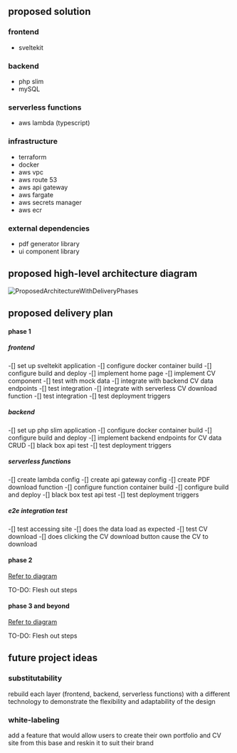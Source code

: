 ## proposed solution 

### frontend
- sveltekit

### backend
- php slim
- mySQL

### serverless functions
- aws lambda (typescript)

### infrastructure
- terraform
- docker
- aws vpc
- aws route 53
- aws api gateway
- aws fargate
- aws secrets manager
- aws ecr

### external dependencies
- pdf generator library
- ui component library

## proposed high-level architecture diagram

![ProposedArchitectureWithDeliveryPhases](https://github.com/user-attachments/assets/2f4eada3-59b7-4365-ac43-46ea8faf7dee)

## proposed delivery plan

#### phase 1
##### frontend
-[] set up sveltekit application
-[] configure docker container build
-[] configure build and deploy
-[] implement home page
-[] implement CV component
-[] test with mock data
-[] integrate with backend CV data endpoints
-[] test integration
-[] integrate with serverless CV download function
-[] test integration
-[] test deployment triggers

##### backend
-[] set up php slim application
-[] configure docker container build
-[] configure build and deploy
-[] implement backend endpoints for CV data CRUD
-[] black box api test
-[] test deployment triggers

##### serverless functions
-[] create lambda config
-[] create api gateway config
-[] create PDF download function
-[] configure function container build
-[] configure build and deploy
-[] black box test api test
-[] test deployment triggers

##### e2e integration test
-[] test accessing site
    -[] does the data load as expected
-[] test CV download
    -[] does clicking the CV download button cause the CV to download

#### phase 2

[Refer to diagram](#proposed-high-level-architecture-diagram)

TO-DO:
Flesh out steps

#### phase 3 and beyond

[Refer to diagram](#proposed-high-level-architecture-diagram)

TO-DO:
Flesh out steps

## future project ideas

### substitutability
rebuild each layer (frontend, backend, serverless functions) with a different technology to demonstrate the flexibility and adaptability of the design

### white-labeling
add a feature that would allow users to create their own portfolio and CV site from this base and reskin it to suit their brand

